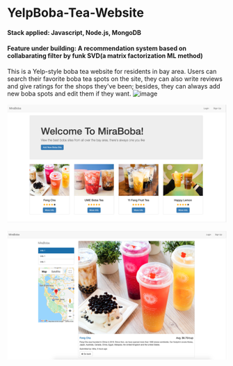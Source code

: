 # YelpBoba-Tea-Website

#### Stack applied: Javascript, Node.js, MongoDB<br>
#### Feature under building: A recommendation system based on collabarating filter by funk SVD(a matrix factorization ML method)<br>

This is a Yelp-style boba tea website for residents in bay area. Users can search their favorite boba tea spots on the site, they can also write reviews and give ratings
for the shops they've been; besides, they can always add new boba spots and edit them if they want.
![image](BobaLandingPage.png)
<br>
<br>
![image](BobaSub.png)
<br>
<br>
![image](BobaIndex.png)
